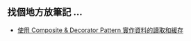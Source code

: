 ## 找個地方放筆記 ...
- [使用 Composite & Decorator Pattern 實作資料的讀取和緩存](https://github.com/ctwdtw/Notes/blob/main/composite-decorator-fluent-interface.md)
